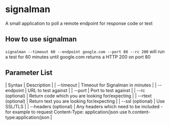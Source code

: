 # signalman
A small application to poll a remote endpoint for response code or text

## How to use signalman

`signalman --timeout 60 --endpoint google.com --port 80 --rc 200` will run a test for 60 minutes until google.com returns a HTTP 200 on port 80 


## Parameter List

| Syntax | Description |
| --timeout | Timeout for Signalman in minutes |
| --endpoint | URL to test against |
| --port | Port to test against |
| --rc (optional) | Return code which you are looking for/expecting |
| --rtext (optional) | Return text you are looking for/expecting |
| --ssl (optional) | Use SSL/TLS |
| --headers (optional) | Any headers which need to be included - for example to request Content-Type: application/json use h.content-type:application/json |
